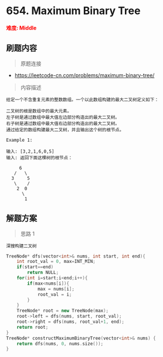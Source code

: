 # 654. Maximum Binary Tree 

 **<font color=red>难度: Middle</font>**

 ## 刷题内容
 > 原题连接
* https://leetcode-cn.com/problems/maximum-binary-tree/
 > 内容描述
 ```
给定一个不含重复元素的整数数组。一个以此数组构建的最大二叉树定义如下：

二叉树的根是数组中的最大元素。
左子树是通过数组中最大值左边部分构造出的最大二叉树。
右子树是通过数组中最大值右边部分构造出的最大二叉树。
通过给定的数组构建最大二叉树，并且输出这个树的根节点。

Example 1:

输入: [3,2,1,6,0,5]
输入: 返回下面这棵树的根节点：

      6
    /   \
   3     5
    \    / 
     2  0   
       \
        1
 ```

## 解题方案
> 思路 1
```
深搜构建二叉树
```

```cpp
TreeNode* dfs(vector<int>& nums, int start, int end){
    int root_val = 0, max=INT_MIN;
    if(start==end)
        return NULL;
    for(int i=start;i<end;i++){
        if(max<nums[i]){
            max = nums[i];
            root_val = i;
        }
    } 
    TreeNode* root = new TreeNode(max);
    root->left = dfs(nums, start, root_val);
    root->right = dfs(nums, root_val+1, end);
    return root;
}
TreeNode* constructMaximumBinaryTree(vector<int>& nums) {
    return dfs(nums, 0, nums.size());
}

```